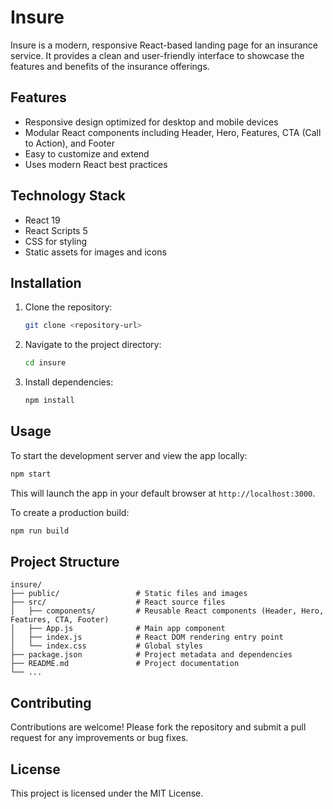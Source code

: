 # Insure

Insure is a modern, responsive React-based landing page for an insurance service. It provides a clean and user-friendly interface to showcase the features and benefits of the insurance offerings.

## Features

- Responsive design optimized for desktop and mobile devices
- Modular React components including Header, Hero, Features, CTA (Call to Action), and Footer
- Easy to customize and extend
- Uses modern React best practices

## Technology Stack

- React 19
- React Scripts 5
- CSS for styling
- Static assets for images and icons

## Installation

1. Clone the repository:
   ```bash
   git clone <repository-url>
   ```
2. Navigate to the project directory:
   ```bash
   cd insure
   ```
3. Install dependencies:
   ```bash
   npm install
   ```

## Usage

To start the development server and view the app locally:

```bash
npm start
```

This will launch the app in your default browser at `http://localhost:3000`.

To create a production build:

```bash
npm run build
```

## Project Structure

```
insure/
├── public/                 # Static files and images
├── src/                    # React source files
│   ├── components/         # Reusable React components (Header, Hero, Features, CTA, Footer)
│   ├── App.js              # Main app component
│   ├── index.js            # React DOM rendering entry point
│   └── index.css           # Global styles
├── package.json            # Project metadata and dependencies
├── README.md               # Project documentation
└── ...
```

## Contributing

Contributions are welcome! Please fork the repository and submit a pull request for any improvements or bug fixes.

## License

This project is licensed under the MIT License.
